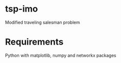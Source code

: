 # tsp-imo
Modified traveling salesman problem

# Requirements
Python with matplotlib, numpy and networkx packages
